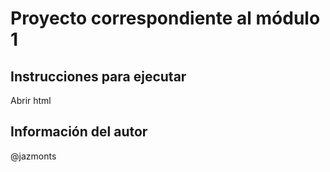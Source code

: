 # Proyecto correspondiente al módulo 1

## Instrucciones para ejecutar

Abrir html

## Información del autor 

@jazmonts